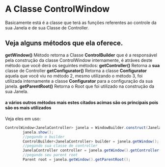 # A Classe ControlWindow
Basicamente está é a classe que terá as funções referentes ao controle da sua Janela e de sua Classe de Controller.
## Veja alguns métodos que ela oferece.
**getWindow()** Método retorna a Classe **ControlBuilder** que é a responsável pela construção da classe ControlWindow internamente, é atráves deste método que você derá os seguintes métodos:
**getController()** Retorna a **sua** classe de Controller
**getConfigurator()** Retorna a classe **Configurator** aquela que você viu no método 2, mesmo utilizando o método 3, foi utilizada internamente a classe **Configurator** para a configuração
da sua janela.
**getParentRoot()** Retorna o Root que foi utilizado na construção da sua Janela.

#### a vários outros métodos mais estes citados acimas são os principais pois são os mais utilizados
Veja eles em uso:

```java
ControlWindow<JanelaController> janela = WindowBuilder.construct(JanelaController.class);
        janela.show();
        //pegando o builder
        ControlBuilder<JanelaController> builder = janela.getWindow();
        //pegando sua classe de controller
        JanelaController controller = janela.getWindow().getController();
        //pegando seu parent root
        Parent root = janela.getWindow().getParentRoot();
```

